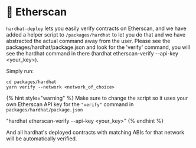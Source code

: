 # 🔎 Etherscan

`hardhat-deploy` lets you easily verify contracts on Etherscan, and we have added a helper script to `/packages/hardhat` to let you do that and we have abstracted the actual command away from the user. Please see the packages/hardhat/package.json and look for the 'verify' command, you will see the hardhat command in there (hardhat etherscan-verify --api-key \<your\_key>).

Simply run:

```
cd packages/hardhat
yarn verify --network <network_of_choice>
```

{% hint style="warning" %}
Make sure to change the script so it uses your own Etherscan API key for the `"verify"` command in `packages/hardhat/package.json`&#x20;

"hardhat etherscan-verify --api-key \<your\_key>"
{% endhint %}

And all hardhat's deployed contracts with matching ABIs for that network will be automatically verified.&#x20;




